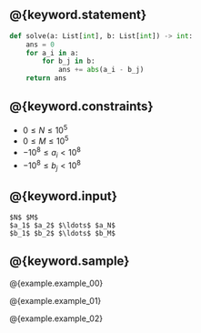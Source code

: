 ## @{keyword.statement}

``` python
def solve(a: List[int], b: List[int]) -> int:
    ans = 0
    for a_i in a:
        for b_j in b:
            ans += abs(a_i - b_j)
    return ans
```

## @{keyword.constraints}

- $0 \leq N \leq 10^5$
- $0 \leq M \leq 10^5$
- $-10^8 \leq a_i \lt 10^8$
- $-10^8 \leq b_j \lt 10^8$

## @{keyword.input}

```
$N$ $M$
$a_1$ $a_2$ $\ldots$ $a_N$
$b_1$ $b_2$ $\ldots$ $b_M$
```

## @{keyword.sample}

@{example.example_00}

@{example.example_01}

@{example.example_02}
